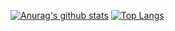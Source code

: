 [![Anurag's github stats](https://github-readme-stats.vercel.app/api?username=gyu-hwan&show_icons=true&theme=dracula)](https://github.com/gyu-hwan/github-readme-stats)
[![Top Langs](https://github-readme-stats.vercel.app/api/top-langs/?username=gyu-hwan)](https://github-readme-stats.vercel.app/api/top-langs/?username=gyu-hwan)
